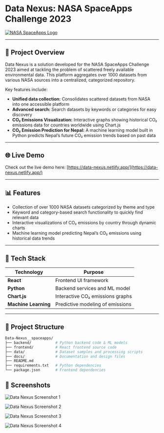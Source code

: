 # Data Nexus: NASA SpaceApps Challenge 2023

[![NASA SpaceApps Logo](https://assets.spaceappschallenge.org/media/images/Colorway2-Color_White3x.width-440.jpegquality-60.png)](https://spaceappschallenge.org/)

---

## 🚀 Project Overview

Data Nexus is a solution developed for the NASA SpaceApps Challenge 2023 aimed at tackling the problem of scattered freely available environmental data. This platform aggregates over 1000 datasets from various NASA sources into a centralized, categorized repository.

Key features include:

- **Unified data collection:** Consolidates scattered datasets from NASA into one accessible platform  
- **Advanced search:** Search datasets by keywords or categories for easy discovery  
- **CO₂ Emissions Visualization:** Interactive graphs showing historical CO₂ emissions data for countries worldwide using Chart.js  
- **CO₂ Emission Prediction for Nepal:** A machine learning model built in Python predicts Nepal’s future CO₂ emission trends based on past data  

---

## 🌐 Live Demo

Check out the live demo here: [https://data-nexus.netlify.app/](https://data-nexus.netlify.app/)

---

## 📊 Features

- Collection of over 1000 NASA datasets categorized by theme and type  
- Keyword and category-based search functionality to quickly find relevant data  
- Interactive visualizations of CO₂ emissions by country through dynamic charts  
- Machine learning model predicting Nepal’s CO₂ emissions using historical data trends  

---

## 🧰 Tech Stack

| Technology      | Purpose                             |
|-----------------|-----------------------------------|
| **React**       | Frontend UI framework              |
| **Python**      | Backend services and ML model     |
| **Chart.js**    | Interactive CO₂ emissions graphs  |
| **Machine Learning** | Predictive modeling of emissions |

---

## 📂 Project Structure

```bash
Data-Nexus__spaceapps/
├── backend/           # Python backend code & ML models
├── frontend/          # React frontend source code
├── data/              # Dataset samples and processing scripts
├── docs/              # Documentation and design files
├── README.md
├── requirements.txt   # Python dependencies
└── package.json       # Frontend dependencies
```
## 📸 Screenshots

![Data Nexus Screenshot 1](https://github.com/anishrajpandey/Data-Nexus__spaceapps/assets/74363280/9ad696f9-5942-404e-9c67-12e98f9ab730)  

![Data Nexus Screenshot 2](https://github.com/anishrajpandey/Data-Nexus__spaceapps/assets/74363280/4b750866-9fd5-4d0c-a5ae-e43f4705869f)  

![Data Nexus Screenshot 3](https://github.com/anishrajpandey/Data-Nexus__spaceapps/assets/74363280/86b03d8b-80e6-411c-bd95-8c816173cbe5)  

![Data Nexus Screenshot 4](https://github.com/anishrajpandey/Data-Nexus__spaceapps/assets/74363280/8db462a1-bb8e-42da-8da5-9fd19cb5ba82)  
